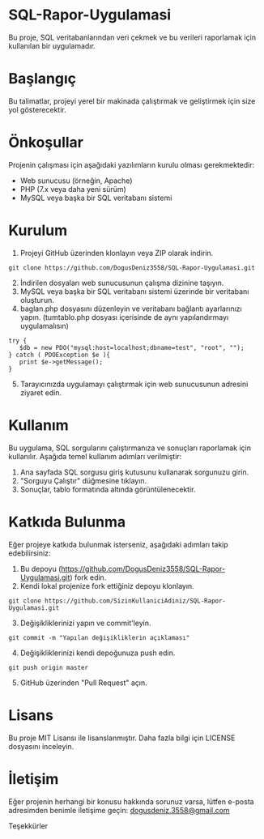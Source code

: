 # SQL-Rapor-Uygulamasi
Bu proje, SQL veritabanlarından veri çekmek ve bu verileri raporlamak için kullanılan bir uygulamadır.
# Başlangıç
Bu talimatlar, projeyi yerel bir makinada çalıştırmak ve geliştirmek için size yol gösterecektir.
# Önkoşullar
Projenin çalışması için aşağıdaki yazılımların kurulu olması gerekmektedir:
+ Web sunucusu (örneğin, Apache)
+ PHP (7.x veya daha yeni sürüm)
+ MySQL veya başka bir SQL veritabanı sistemi
# Kurulum
1. Projeyi GitHub üzerinden klonlayın veya ZIP olarak indirin.
```
git clone https://github.com/DogusDeniz3558/SQL-Rapor-Uygulamasi.git
```
 2. İndirilen dosyaları web sunucusunun çalışma dizinine taşıyın.
 3. MySQL veya başka bir SQL veritabanı sistemi üzerinde bir veritabanı oluşturun.
 4. baglan.php dosyasını düzenleyin ve veritabanı bağlantı ayarlarınızı yapın. (tumtablo.php dosyası içerisinde de aynı yapılandırmayı uygulamalısın)
 ```
 try {
    $db = new PDO("mysql:host=localhost;dbname=test", "root", "");
} catch ( PDOException $e ){
    print $e->getMessage();
}
 ```
 5. Tarayıcınızda uygulamayı çalıştırmak için web sunucusunun adresini ziyaret edin.

# Kullanım
Bu uygulama, SQL sorgularını çalıştırmanıza ve sonuçları raporlamak için kullanılır. Aşağıda temel kullanım adımları verilmiştir:

1. Ana sayfada SQL sorgusu giriş kutusunu kullanarak sorgunuzu girin.
2. "Sorguyu Çalıştır" düğmesine tıklayın.
3. Sonuçlar, tablo formatında altında görüntülenecektir.

# Katkıda Bulunma
Eğer projeye katkıda bulunmak isterseniz, aşağıdaki adımları takip edebilirsiniz:
1. Bu depoyu (https://github.com/DogusDeniz3558/SQL-Rapor-Uygulamasi.git) fork edin.
2. Kendi lokal projenize fork ettiğiniz depoyu klonlayın.
```
git clone https://github.com/SizinKullaniciAdiniz/SQL-Rapor-Uygulamasi.git
```
3. Değişikliklerinizi yapın ve commit'leyin.
```
git commit -m "Yapılan değişikliklerin açıklaması"
```
4. Değişikliklerinizi kendi depoğunuza push edin.
```
git push origin master
```
5. GitHub üzerinden "Pull Request" açın.
# Lisans
Bu proje MIT Lisansı ile lisanslanmıştır. Daha fazla bilgi için LICENSE dosyasını inceleyin.

# İletişim
Eğer projenin herhangi bir konusu hakkında sorunuz varsa, lütfen e-posta adresimden benimle iletişime geçin: dogusdeniz.3558@gmail.com

Teşekkürler

